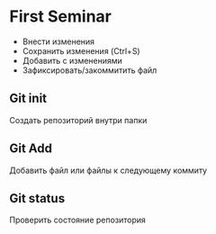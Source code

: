 # First Seminar
* Внести изменения
* Сохранить изменения (Ctrl+S)
* Добавить с изменениями
* Зафиксировать/закоммитить файл
## Git init
Создать репозиторий внутри папки
## Git Add
Добавить файл или файлы к следующему коммиту
## Git status
Проверить состояние репозитория